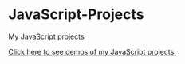 # JavaScript-Projects
My JavaScript projects

<a href="https://imrishit98.github.io/JavaScript-Projects/" target="_blank" title="JavaScript demos">Click here to see demos of my JavaScript projects.</a>
